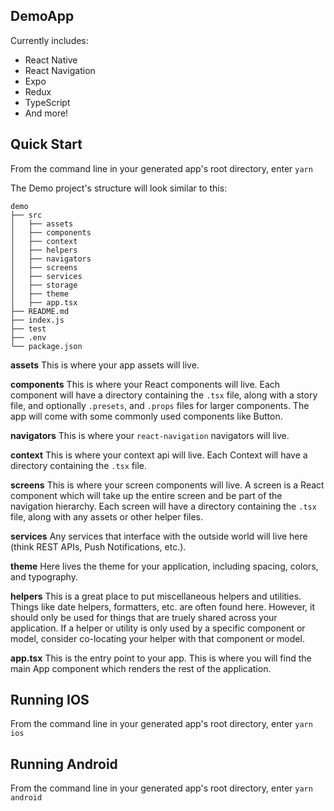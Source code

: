 ## DemoApp

Currently includes:

- React Native
- React Navigation
- Expo
- Redux
- TypeScript
- And more!

## Quick Start

From the command line in your generated app's root directory, enter `yarn`

The Demo project's structure will look similar to this:

```
demo
├── src
│   ├── assets
│   ├── components
│   ├── context
│   ├── helpers
│   ├── navigators
│   ├── screens
│   ├── services
│   ├── storage
│   ├── theme
│   ├── app.tsx
├── README.md
├── index.js
├── test
├── .env
└── package.json

```

**assets**
This is where your app assets will live.

**components**
This is where your React components will live. Each component will have a directory containing the `.tsx` file, along with a story file, and optionally `.presets`, and `.props` files for larger components. The app will come with some commonly used components like Button.

**navigators**
This is where your `react-navigation` navigators will live.

**context**
This is where your context api will live. Each Context will have a directory containing the `.tsx` file.

**screens**
This is where your screen components will live. A screen is a React component which will take up the entire screen and be part of the navigation hierarchy. Each screen will have a directory containing the `.tsx` file, along with any assets or other helper files.

**services**
Any services that interface with the outside world will live here (think REST APIs, Push Notifications, etc.).

**theme**
Here lives the theme for your application, including spacing, colors, and typography.

**helpers**
This is a great place to put miscellaneous helpers and utilities. Things like date helpers, formatters, etc. are often found here. However, it should only be used for things that are truely shared across your application. If a helper or utility is only used by a specific component or model, consider co-locating your helper with that component or model.

**app.tsx** This is the entry point to your app. This is where you will find the main App component which renders the rest of the application.

## Running IOS

From the command line in your generated app's root directory, enter `yarn ios`

## Running Android

From the command line in your generated app's root directory, enter `yarn android`



